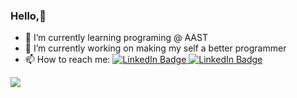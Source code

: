 ### Hello,👋
- 🌱 I’m currently learning programing @ AAST
- 🔭 I’m currently working on making my self a better programmer
- 📫 How to reach me: <a href="https://www.linkedin.com/in/mohamed-essam-6487421a4/">
    <img src="https://img.shields.io/badge/LinkedIn-blue?style=for-the-badge&logo=linkedin&logoColor=white" alt="LinkedIn Badge"/>
  </a>
  <a href="mailto:mohamedessam12345678@gmail.com">
    <img src="https://img.shields.io/badge/gmail-red?style=for-the-badge&logo=gmail&logoColor=white" alt="LinkedIn Badge"/>
  </a>
<img src="https://www.codewars.com/users/3oss2000/badges/large">

<!--
Here are some ideas to get you started:

- 🔭 I’m currently working on

- 👯 I’m looking to collaborate on ...
- 🤔 I’m looking for help with ...
- 💬 Ask me about ...

- 😄 Pronouns: ...
- ⚡ Fun fact: ...
-->
